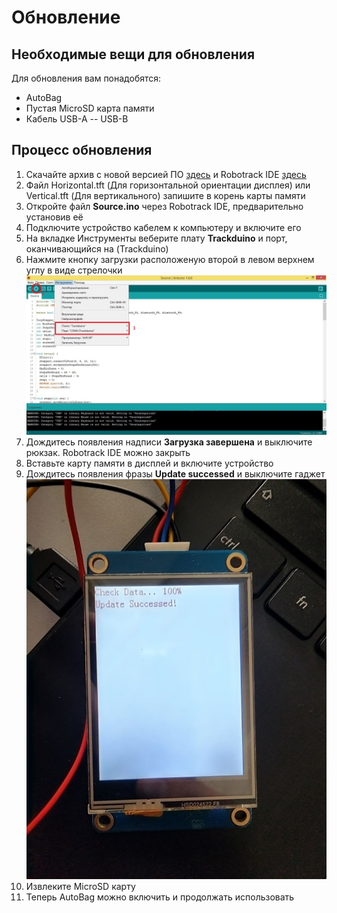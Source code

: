 # Обновление  
## Необходимые вещи для обновления  
Для обновления вам понадобятся:  
- AutoBag 
- Пустая MicroSD карта памяти  
- Кабель USB-A -- USB-B  
## Процесс обновления  
1. Скачайте архив с новой версией ПО [здесь](https://raw.githubusercontent.com/AutoBagPrj/AutoBag/main/ru/Update/Update.zip) и Robotrack IDE [здесь](https://disk.yandex.ru/d/FEXCFbqGAmqDcw) 
2. Файл Horizontal.tft (Для горизонтальной ориентации дисплея) или Vertical.tft (Для вертикального) запишите в корень карты памяти  
3. Откройте файл **Source.ino** через Robotrack IDE, предварительно установив её  
4. Подключите устройство кабелем к компьютеру и включите его
5. На вкладке Инструменты веберите плату **Trackduino** и порт, оканчивающийся на (Trackduino)  
6. Нажмите кнопку загрузки расположеную второй в левом верхнем углу в виде стрелочки 
![alt-текст](https://github.com/AutoBagPrj/AutoBag/blob/main/ru/1.jpg "Выбор параметров в IDE")
7. Дождитесь появления надписи **Загрузка завершена** и выключите рюкзак. Robotrack IDE можно закрыть  
8. Вставьте карту памяти в дисплей и включите устройство  
9. Дождитесь появления фразы **Update successed** и выключите гаджет
![alt-текст](https://github.com/AutoBagPrj/AutoBag/blob/main/ru/photo_5197626038887237512_y.jpg "Успешное обновление")  
11. Извлеките MicroSD карту  
12. Теперь AutoBag можно включить и продолжать использовать
